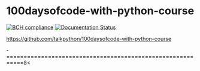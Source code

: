 # 100daysofcode-with-python-course

[![BCH compliance](https://bettercodehub.com/edge/badge/alex-vegan/100daysofcode-with-python-course?branch=master)](https://bettercodehub.com/)
[![Documentation Status](https://readthedocs.org/projects/100daysofcode-with-python-course/badge/?version=latest)](https://100daysofcode-with-python-course.readthedocs.io/en/latest/?badge=latest)

https://github.com/talkpython/100daysofcode-with-python-course

-===========================================================8<
